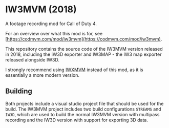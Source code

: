 # IW3MVM (2018)

A footage recording mod for Call of Duty 4.

For an overview over what this mod is for, see [https://codmvm.com/mod/iw3mvm](https://codmvm.com/mod/iw3mvm).

This repository contains the source code of the IW3MVM version released in 2018, including the IW3D exporter and IW3MAP - the IW3 map exporter released alongside IW3D.

I strongly recommend using [IWXMVM](https://github.com/reallyluckyy/IWXMVM) instead of this mod, as it is essentially a more modern version.

## Building

Both projects include a visual studio project file that should be used for the build.
The IW3MVM project includes two build configurations `STREAMS` and `IW3D`, which are used to build the normal IW3MVM version with multipass recording and the IW3D version with support for exporting 3D data.

